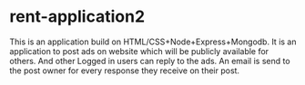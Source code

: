# rent-application2

This is an application build on HTML/CSS+Node+Express+Mongodb. It is an application to post ads on website which will be publicly available for others. And other Logged in users can reply to the ads. An email is send to the post owner for every response they receive on their post.
